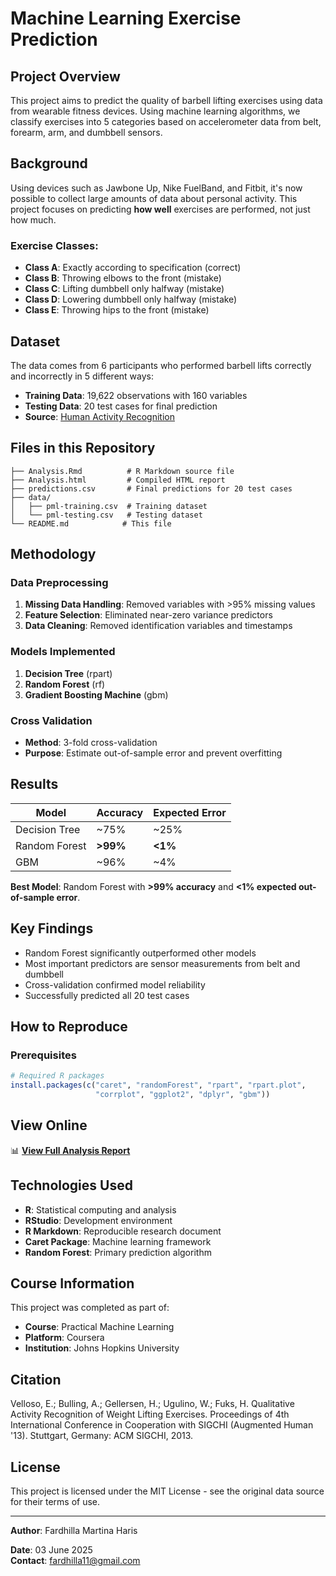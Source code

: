 # Machine Learning Exercise Prediction

## Project Overview

This project aims to predict the quality of barbell lifting exercises using data from wearable fitness devices. Using machine learning algorithms, we classify exercises into 5 categories based on accelerometer data from belt, forearm, arm, and dumbbell sensors.

## Background

Using devices such as Jawbone Up, Nike FuelBand, and Fitbit, it's now possible to collect large amounts of data about personal activity. This project focuses on predicting **how well** exercises are performed, not just how much.

### Exercise Classes:
- **Class A**: Exactly according to specification (correct)
- **Class B**: Throwing elbows to the front (mistake)
- **Class C**: Lifting dumbbell only halfway (mistake)  
- **Class D**: Lowering dumbbell only halfway (mistake)
- **Class E**: Throwing hips to the front (mistake)

## Dataset

The data comes from 6 participants who performed barbell lifts correctly and incorrectly in 5 different ways:

- **Training Data**: 19,622 observations with 160 variables
- **Testing Data**: 20 test cases for final prediction
- **Source**: [Human Activity Recognition](http://web.archive.org/web/20161224072740/http:/groupware.les.inf.puc-rio.br/har)

## Files in this Repository

```
├── Analysis.Rmd          # R Markdown source file
├── Analysis.html         # Compiled HTML report  
├── predictions.csv       # Final predictions for 20 test cases
├── data/
│   ├── pml-training.csv  # Training dataset
│   └── pml-testing.csv   # Testing dataset
└── README.md            # This file
```

## Methodology

### Data Preprocessing
1. **Missing Data Handling**: Removed variables with >95% missing values
2. **Feature Selection**: Eliminated near-zero variance predictors
3. **Data Cleaning**: Removed identification variables and timestamps

### Models Implemented
1. **Decision Tree** (rpart)
2. **Random Forest** (rf) 
3. **Gradient Boosting Machine** (gbm)

### Cross Validation
- **Method**: 3-fold cross-validation
- **Purpose**: Estimate out-of-sample error and prevent overfitting

## Results

| Model | Accuracy | Expected Error |
|-------|----------|----------------|
| Decision Tree | ~75% | ~25% |
| Random Forest | **>99%** | **<1%** |
| GBM | ~96% | ~4% |

**Best Model**: Random Forest with **>99% accuracy** and **<1% expected out-of-sample error**.

## Key Findings

- Random Forest significantly outperformed other models
- Most important predictors are sensor measurements from belt and dumbbell
- Cross-validation confirmed model reliability
- Successfully predicted all 20 test cases

## How to Reproduce

### Prerequisites
```r
# Required R packages
install.packages(c("caret", "randomForest", "rpart", "rpart.plot", 
                   "corrplot", "ggplot2", "dplyr", "gbm"))
```

## View Online

📊 **[View Full Analysis Report](https://fardhilla1221.github.io/Practical-Machine-Learning/Analysis.html)**


## Technologies Used

- **R**: Statistical computing and analysis
- **RStudio**: Development environment
- **R Markdown**: Reproducible research document
- **Caret Package**: Machine learning framework
- **Random Forest**: Primary prediction algorithm

## Course Information

This project was completed as part of:
- **Course**: Practical Machine Learning  
- **Platform**: Coursera
- **Institution**: Johns Hopkins University

## Citation

Velloso, E.; Bulling, A.; Gellersen, H.; Ugulino, W.; Fuks, H. Qualitative Activity Recognition of Weight Lifting Exercises. Proceedings of 4th International Conference in Cooperation with SIGCHI (Augmented Human '13). Stuttgart, Germany: ACM SIGCHI, 2013.

## License

This project is licensed under the MIT License - see the original data source for their terms of use.

---

**Author**:  Fardhilla Martina Haris

**Date**: 03 June 2025  
**Contact**: fardhilla11@gmail.com
